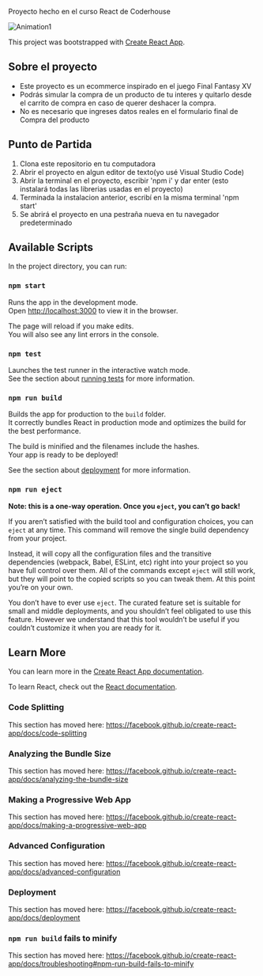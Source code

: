 Proyecto hecho en el curso React de Coderhouse

![Animation1](https://user-images.githubusercontent.com/69865928/121746157-d1b6d180-cadb-11eb-82b9-b6458a292be6.gif)

This project was bootstrapped with [Create React App](https://github.com/facebook/create-react-app).

## Sobre el proyecto

- Este proyecto es un ecommerce inspirado en el juego Final Fantasy XV
- Podrás simular la compra de un producto de tu interes y quitarlo desde el carrito de compra en caso de querer deshacer la compra.
- No es necesario que ingreses datos reales en el formulario final de Compra del producto

## Punto de Partida

1. Clona este repositorio en tu computadora
2. Abrir el proyecto en algun editor de texto(yo usé Visual Studio Code)
3. Abrir la terminal en el proyecto, escribir 'npm i' y dar enter (esto instalará todas las librerias usadas en el proyecto)
4. Terminada la instalacion anterior, escribí en la misma terminal 'npm start'
5. Se abrirá el proyecto en una pestraña nueva en tu navegador predeterminado

## Available Scripts

In the project directory, you can run:

### `npm start`

Runs the app in the development mode.<br />
Open [http://localhost:3000](http://localhost:3000) to view it in the browser.

The page will reload if you make edits.<br />
You will also see any lint errors in the console.

### `npm test`

Launches the test runner in the interactive watch mode.<br />
See the section about [running tests](https://facebook.github.io/create-react-app/docs/running-tests) for more information.

### `npm run build`

Builds the app for production to the `build` folder.<br />
It correctly bundles React in production mode and optimizes the build for the best performance.

The build is minified and the filenames include the hashes.<br />
Your app is ready to be deployed!

See the section about [deployment](https://facebook.github.io/create-react-app/docs/deployment) for more information.

### `npm run eject`

**Note: this is a one-way operation. Once you `eject`, you can’t go back!**

If you aren’t satisfied with the build tool and configuration choices, you can `eject` at any time. This command will remove the single build dependency from your project.

Instead, it will copy all the configuration files and the transitive dependencies (webpack, Babel, ESLint, etc) right into your project so you have full control over them. All of the commands except `eject` will still work, but they will point to the copied scripts so you can tweak them. At this point you’re on your own.

You don’t have to ever use `eject`. The curated feature set is suitable for small and middle deployments, and you shouldn’t feel obligated to use this feature. However we understand that this tool wouldn’t be useful if you couldn’t customize it when you are ready for it.

## Learn More

You can learn more in the [Create React App documentation](https://facebook.github.io/create-react-app/docs/getting-started).

To learn React, check out the [React documentation](https://reactjs.org/).

### Code Splitting

This section has moved here: https://facebook.github.io/create-react-app/docs/code-splitting

### Analyzing the Bundle Size

This section has moved here: https://facebook.github.io/create-react-app/docs/analyzing-the-bundle-size

### Making a Progressive Web App

This section has moved here: https://facebook.github.io/create-react-app/docs/making-a-progressive-web-app

### Advanced Configuration

This section has moved here: https://facebook.github.io/create-react-app/docs/advanced-configuration

### Deployment

This section has moved here: https://facebook.github.io/create-react-app/docs/deployment

### `npm run build` fails to minify

This section has moved here: https://facebook.github.io/create-react-app/docs/troubleshooting#npm-run-build-fails-to-minify

